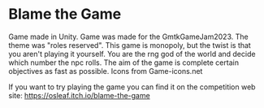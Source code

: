 # Blame the Game
Game made in Unity.
Game was made for the GmtkGameJam2023. The theme was "roles reserved".
This game is monopoly, but the twist is that you aren't playing it yourself. You are the rng god of the world and decide which number the npc rolls. The aim of the game is complete certain objectives as fast as possible.
Icons from Game-icons.net

If you want to try playing the game you can find it on the competition web site:
https://osleaf.itch.io/blame-the-game
